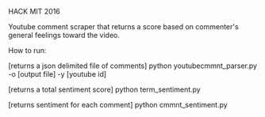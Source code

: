 
HACK MIT 2016

Youtube comment scraper that returns a score based on commenter's general feelings toward the video.

How to run:

[returns a json delimited file of comments]
python youtubecmmnt_parser.py -o [output file] -y [youtube id]

[returns a total sentiment score]
python term_sentiment.py 

[returns sentiment for each comment]
python cmmnt_sentiment.py
